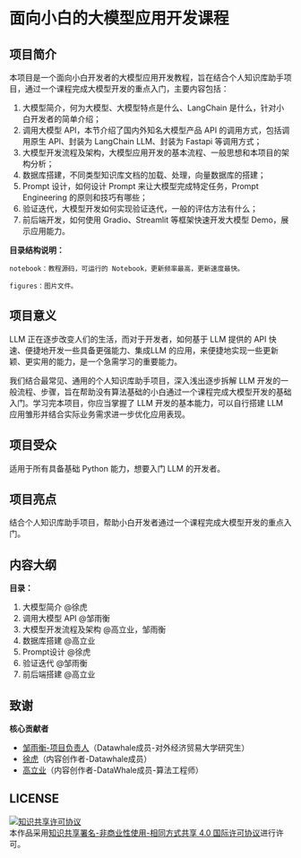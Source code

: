 # 面向小白的大模型应用开发课程

## 项目简介

本项目是一个面向小白开发者的大模型应用开发教程，旨在结合个人知识库助手项目，通过一个课程完成大模型开发的重点入门，主要内容包括：

1. 大模型简介，何为大模型、大模型特点是什么、LangChain 是什么，针对小白开发者的简单介绍；
2. 调用大模型 API，本节介绍了国内外知名大模型产品 API 的调用方式，包括调用原生 API、封装为 LangChain LLM、封装为 Fastapi 等调用方式；
3. 大模型开发流程及架构，大模型应用开发的基本流程、一般思想和本项目的架构分析；
4. 数据库搭建，不同类型知识库文档的加载、处理，向量数据库的搭建；
5. Prompt 设计，如何设计 Prompt 来让大模型完成特定任务，Prompt Engineering 的原则和技巧有哪些；
6. 验证迭代，大模型开发如何实现验证迭代，一般的评估方法有什么；
7. 前后端开发，如何使用 Gradio、Streamlit 等框架快速开发大模型 Demo，展示应用能力。

**目录结构说明：**

    notebook：教程源码，可运行的 Notebook，更新频率最高，更新速度最快。
    
    figures：图片文件。

## 项目意义

LLM 正在逐步改变人们的生活，而对于开发者，如何基于 LLM 提供的 API 快速、便捷地开发一些具备更强能力、集成LLM 的应用，来便捷地实现一些更新颖、更实用的能力，是一个急需学习的重要能力。

我们结合最常见、通用的个人知识库助手项目，深入浅出逐步拆解 LLM 开发的一般流程、步骤，旨在帮助没有算法基础的小白通过一个课程完成大模型开发的基础入门。学习完本项目，你应当掌握了 LLM 开发的基本能力，可以自行搭建 LLM 应用雏形并结合实际业务需求进一步优化应用表现。

## 项目受众

适用于所有具备基础 Python 能力，想要入门 LLM 的开发者。

## 项目亮点

结合个人知识库助手项目，帮助小白开发者通过一个课程完成大模型开发的重点入门。

## 内容大纲

**目录：**

1. 大模型简介 @徐虎
2. 调用大模型 API @邹雨衡
3. 大模型开发流程及架构 @高立业，邹雨衡
4. 数据库搭建 @高立业
5. Prompt设计 @徐虎
6. 验证迭代 @邹雨衡
7. 前后端搭建 @高立业


## 致谢

**核心贡献者**

- [邹雨衡-项目负责人](https://github.com/logan-zou)（Datawhale成员-对外经济贸易大学研究生）
- [徐虎](https://github.com/xuhu0115)（内容创作者-Datawhale成员）
- [高立业](https://github.com/0-yy-0)（内容创作者-DataWhale成员-算法工程师）


## LICENSE
<a rel="license" href="http://creativecommons.org/licenses/by-nc-sa/4.0/"><img alt="知识共享许可协议" style="border-width:0" src="https://img.shields.io/badge/license-CC%20BY--NC--SA%204.0-lightgrey" /></a><br />本作品采用<a rel="license" href="http://creativecommons.org/licenses/by-nc-sa/4.0/">知识共享署名-非商业性使用-相同方式共享 4.0 国际许可协议</a>进行许可。

